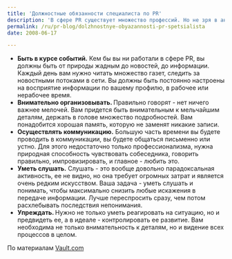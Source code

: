 ```yaml
---
title: 'Должностные обязанности специалиста по PR'
description: 'В сфере PR существует множество профессий. Но не зря в английском языке существует понятие &quot;работа PR&quot;, а в русском языке - полунеформальное слово &quot;пиарщик&quot;. Все люди, которые так или иначе связаны с профессиональным PR? либо выполняют часть этих обязанностей, соответствуют следующим требованиям.'
permalink: /ru/pr-blog/dolzhnostnye-obyazannosti-pr-spetsialista
date: 2008-06-17

---
```


<ul>
<li><strong>Быть в курсе событий.</strong> Кем бы вы ни работали в сфере PR, вы должны быть от природы жадным до новостей, до информации. Каждый день вам нужно читать множество газет, следить за новостными потоками в сети. Вы должны быть постоянно настроены на восприятие информации по вашему профилю, в рабочее или нерабочее время.  </li>
<li><strong>Внимательно организовывать. </strong>Правильно говорят - нет ничего важнее мелочей. Вам придется быть внимательным к мельчайшим деталям, держать в голове множество подробностей. Вам понадобится хорошая память, которую не заменят никакие записи.</li>
<li><strong>Осуществлять коммуникацию.</strong> Большую часть времени вы будете проводить в коммуникации, вы будете общаться письменно или устно. Для этого недостаточно только профессионализма, нужна природная способность чувствовать собеседника, говорить правильно, импровизировать, и главное - любить это.</li>
<li><strong>Уметь слушать.</strong> Слушать - это вообще довольно парадоксальная активность, ее не видно, но она требует огромных затрат и является очень редким искусством. Ваша задача - уметь слушать и понимать, чтобы максимально снизить любые искажения в передаче информации. Лучше переспросить сразу, чем потом расхлебывать последствия непонимания.</li>
<li><strong>Упреждать. </strong>Нужно не только уметь реагировать на ситуацию, но и предвидеть ее, а в идеале - контролировать ее развитие. Вам необходима не только внимательность к деталям, но и видение всех процессов в целом.</li>
</ul>

По материалам <a href="http://www.vault.com/articles/Job-Responsibilities-in-Public-Relations-24026729.html">Vault.com</a>

